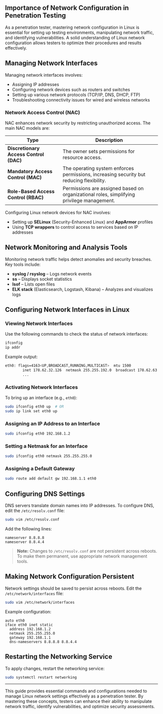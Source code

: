 ## Importance of Network Configuration in Penetration Testing

As a penetration tester, mastering network configuration in Linux is essential for setting up testing environments, manipulating network traffic, and identifying vulnerabilities. A solid understanding of Linux network configuration allows testers to optimize their procedures and results effectively.

## Managing Network Interfaces

Managing network interfaces involves:

- Assigning IP addresses
- Configuring network devices such as routers and switches
- Setting up various network protocols (TCP/IP, DNS, DHCP, FTP)
- Troubleshooting connectivity issues for wired and wireless networks

### Network Access Control (NAC)

NAC enhances network security by restricting unauthorized access. The main NAC models are:

|Type|Description|
|---|---|
|**Discretionary Access Control (DAC)**|The owner sets permissions for resource access.|
|**Mandatory Access Control (MAC)**|The operating system enforces permissions, increasing security but reducing flexibility.|
|**Role-Based Access Control (RBAC)**|Permissions are assigned based on organizational roles, simplifying privilege management.|

Configuring Linux network devices for NAC involves:

- Setting up **SELinux** (Security-Enhanced Linux) and **AppArmor** profiles
- Using **TCP wrappers** to control access to services based on IP addresses

## Network Monitoring and Analysis Tools

Monitoring network traffic helps detect anomalies and security breaches. Key tools include:

- **syslog / rsyslog** – Logs network events
- **ss** – Displays socket statistics
- **lsof** – Lists open files
- **ELK stack** (Elasticsearch, Logstash, Kibana) – Analyzes and visualizes logs

## Configuring Network Interfaces in Linux

### Viewing Network Interfaces

Use the following commands to check the status of network interfaces:

```bash
ifconfig
ip addr
```

Example output:

```bash
eth0: flags=4163<UP,BROADCAST,RUNNING,MULTICAST>  mtu 1500
        inet 178.62.32.126  netmask 255.255.192.0  broadcast 178.62.63.255
        ...
```

### Activating Network Interfaces

To bring up an interface (e.g., `eth0`):

```bash
sudo ifconfig eth0 up  # OR
sudo ip link set eth0 up
```

### Assigning an IP Address to an Interface

```bash
sudo ifconfig eth0 192.168.1.2
```

### Setting a Netmask for an Interface

```bash
sudo ifconfig eth0 netmask 255.255.255.0
```

### Assigning a Default Gateway

```bash
sudo route add default gw 192.168.1.1 eth0
```

## Configuring DNS Settings

DNS servers translate domain names into IP addresses. To configure DNS, edit the `/etc/resolv.conf` file:

```bash
sudo vim /etc/resolv.conf
```

Add the following lines:

```
nameserver 8.8.8.8
nameserver 8.8.4.4
```

> **Note:** Changes to `/etc/resolv.conf` are not persistent across reboots. To make them permanent, use appropriate network management tools.

## Making Network Configuration Persistent

Network settings should be saved to persist across reboots. Edit the `/etc/network/interfaces` file:

```bash
sudo vim /etc/network/interfaces
```

Example configuration:

```
auto eth0
iface eth0 inet static
  address 192.168.1.2
  netmask 255.255.255.0
  gateway 192.168.1.1
  dns-nameservers 8.8.8.8 8.8.4.4
```

## Restarting the Networking Service

To apply changes, restart the networking service:

```bash
sudo systemctl restart networking
```

---

This guide provides essential commands and configurations needed to manage Linux network settings effectively as a penetration tester. By mastering these concepts, testers can enhance their ability to manipulate network traffic, identify vulnerabilities, and optimize security assessments.